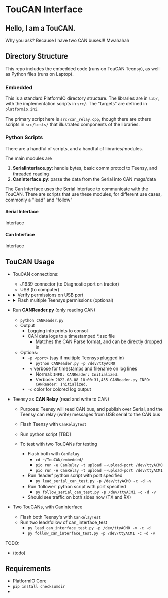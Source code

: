# TouCAN Interface

## Hello, I am a TouCAN.
Why you ask? Because I have two CAN buses!!! Mwahahah

## Directory Structure
This repo includes the embedded code (runs on TouCAN Teensy), as well as Python files (runs on
Laptop).

### Embedded
This is a standard PlatformIO directory structure. The libraries are in `lib/`, with the
implementation scripts in `src/`. The "targets" are defined in `platformio.ini`.

The primary script here is `src/can_relay.cpp`, though there are others scripts in `src/tests/` that illustrated components of the libraries.

### Python Scripts
There are a handful of scripts, and a handful of libraries/modules.

The main modules are

1) **SerialInterface.py**: handle bytes, basic comm protocl to Teensy, and threaded reading
2) **CanInterface.py**: parse the data from the Serial into CAN msgs/data

The Can Interface uses the Serial Interface to communicate with the TouCAN. There are scripts that
use these modules, for different use cases, commonly a "lead" and "follow"

#### Serial Interface
Interface

#### Can Interface
Interface

## TouCAN Usage

- TouCAN connections:
    - J1939 connector   (to Diagnostic port on tractor)
    - USB               (to computer)

- <details> <summary> Verify permissions on USB port </summary>

    - `ll /dev/tty*` and make sure rw permissions
        - `chmod a+rw /dev/ttyACM<number>`
  </details>

- <details> <summary> Flash multiple Teensys permissions (optional) </summary>

    - Check permissions on file
        - `ll /sys/bus/usb/drivers/usb/*bind`
        - Good permissions (assigned plugDev group, and has write permissions):
            ```
            austin@PC27SKGN:~$ ll /sys/bus/usb/drivers/usb/*bind
            --w--w---- 1 root plugdev 4096 Sep 29 12:17 /sys/bus/usb/drivers/usb/bind
            --w--w---- 1 root plugdev 4096 Sep 29 12:17 /sys/bus/usb/drivers/usb/unbind
            ```
        - Bad permissions:
            ```
            austin@PC27SKGN:~$ ll /sys/bus/usb/drivers/usb/*bind
            --w------- 1 root root 4096 Sep 29 12:12 /sys/bus/usb/drivers/usb/bind
            --w------- 1 root root 4096 Sep 29 12:10 /sys/bus/usb/drivers/usb/unbind
            ```
    - Fix the permissions, run these commands
        ```
        sudo chown root:plugdev /sys/bus/usb/drivers/usb/{bind,unbind}
        sudo chmod g+w /sys/bus/usb/drivers/usb/{bind,unbind}
        ```
    - Recheck permissions (see above)
  </details>

- Run **CANReader.py** (only reading CAN)
    - `python CANReader.py`
    - Output
        - Logging info prints to consol
        - CAN data logs to a timestamped *.asc file
            - Matches the CAN Parse format, and can be directly dropped in
    - Options:
        - `-p <port>` (say if multiple Teensys plugged in)
            - `python CANReader.py -p /dev/ttyACM0`
        - `-v` verbose for timestamps and filename on log lines
            - Normal: `INFO: CANReader: Initialized.`
            - Verbose: `2022-08-08 18:00:31,455 CANReader.py INFO: CANReader: Initialized.`
        - `-c` color for colored log output


- Teensy as **CAN Relay** (read and write to CAN)
    - Purpose: Teensy will read CAN bus, and publish over Serial, and the Teensy can relay (write)
        messages from USB serial to the CAN bus
    - Flash Teensy with `CanRelayTest`
    - Run python script [TBD]

    - To test with two TouCANs for testing
        - Flash both with `CanRelay`
            - `cd ~/TouCAN/embedded/`
            - `pio run -e CanRelay -t upload --upload-port /dev/ttyACM0`
            - `pio run -e CanRelay -t upload --upload-port /dev/ttyACM1`
        - Run 'leader' python script with port specified
            - `py lead_serial_can_test.py -p /dev/ttyACM0 -c -d -v`
        - Run  'follower' python script with port specified
            - `py follow_serial_can_test.py -p /dev/ttyACM1 -c -d -v`
        - Should see traffic on both sides now (TX and RX)

- Two TouCANs, with CanInterface
    - Flash both Teensy's with `CanRelayTest`
    - Run two lead/follow of can_interface_test
        - `py lead_can_interface_test.py -p /dev/ttyACM0 -v -c -d`
        - `py follow_can_interface_test.py -p /dev/ttyACM1 -c -d -v`

TODO:
- (todo)

## Requirements
- PlatformIO Core
- `pip install checksumdir`
-
